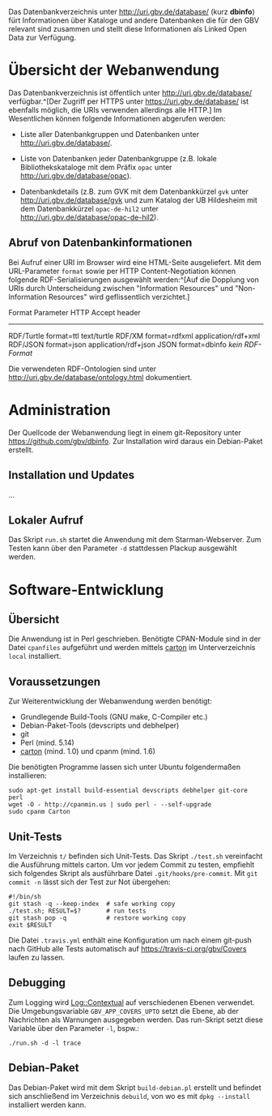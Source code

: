 Das Datenbankverzeichnis unter <http://uri.gbv.de/database/> (kurz **dbinfo**)
fürt Informationen über Kataloge und andere Datenbanken die für den GBV
relevant sind zusammen und stellt diese Informationen als Linked Open Data zur
Verfügung.

# Übersicht der Webanwendung

Das Datenbankverzeichnis ist öffentlich unter <http://uri.gbv.de/database/>
verfügbar.^[Der Zugriff per HTTPS unter <https://uri.gbv.de/database/> ist
ebenfalls möglich, die URIs verwenden allerdings alle HTTP.] Im Wesentlichen
können folgende Informationen abgerufen werden:

* Liste aller Datenbankgruppen und Datenbanken unter
  <http://uri.gbv.de/database/>.

* Liste von Datenbanken jeder Datenbankgruppe (z.B. lokale Bibliothekskataloge
  mit dem Präfix `opac` unter <http://uri.gbv.de/database/opac>).

* Datenbankdetails (z.B. zum GVK mit dem Datenbankkürzel `gvk` unter
  <http://uri.gbv.de/database/gvk> und zum Katalog der UB Hildesheim mit
  dem Datenbankkürzel `opac-de-hil2` unter
  <http://uri.gbv.de/database/opac-de-hil2>).

## Abruf von Datenbankinformationen

Bei Aufruf einer URI im Browser wird eine HTML-Seite ausgeliefert. Mit dem
URL-Parameter `format` sowie per HTTP Content-Negotiation können folgende
RDF-Serialisierungen ausgewählt werden:^[Auf die Dopplung von URIs durch
Unterscheidung zwischen "Information Resources" und "Non-Information Resources"
wird geflissentlich verzichtet.]

 Format      Parameter        HTTP Accept header
--------    ---------------- ----------------------
 RDF/Turtle  format=ttl       text/turtle
 RDF/XM      format=rdfxml    application/rdf+xml
 RDF/JSON    format=json      application/rdf+json
 JSON        format=dbinfo    *kein RDF-Format*

Die verwendeten RDF-Ontologien sind unter
<http://uri.gbv.de/database/ontology.html> dokumentiert.

# Administration

Der Quellcode der Webanwendung liegt in einem git-Repository unter
<https://github.com/gbv/dbinfo>. Zur Installation wird daraus ein
Debian-Paket erstellt.

## Installation und Updates

...

## Lokaler Aufruf

Das Skript `run.sh` startet die Anwendung mit dem Starman-Webserver. Zum Testen
kann über den Parameter `-d` stattdessen Plackup ausgewählt werden.

# Software-Entwicklung

## Übersicht


Die Anwendung ist in Perl geschrieben. Benötigte CPAN-Module sind in der Datei
`cpanfiles` aufgeführt und werden mittels [carton] im Unterverzeichnis `local`
installiert.

[carton]: https://metacpan.org/module/Carton

## Voraussetzungen

Zur Weiterentwicklung der Webanwendung werden benötigt:

* Grundlegende Build-Tools (GNU make, C-Compiler etc.)
* Debian-Paket-Tools (devscripts und debhelper)
* git
* Perl (mind. 5.14)
* [carton] (mind. 1.0) und cpanm (mind. 1.6)

Die benötigten Programme lassen sich unter Ubuntu folgendermaßen installieren:

    sudo apt-get install build-essential devscripts debhelper git-core perl
    wget -O - http://cpanmin.us | sudo perl - --self-upgrade
    sudo cpanm Carton

## Unit-Tests

Im Verzeichnis `t/` befinden sich Unit-Tests. Das Skript `./test.sh`
vereinfacht die Ausführung mittels carton. Um vor jedem Commit zu testen,
empfiehlt sich folgendes Skript als ausführbare Datei `.git/hooks/pre-commit`.
Mit `git commit -n` lässt sich der Test zur Not übergehen:

    #!/bin/sh
    git stash -q --keep-index  # safe working copy
    ./test.sh; RESULT=$?       # run tests
    git stash pop -q           # restore working copy
    exit $RESULT

Die Datei `.travis.yml` enthält eine Konfiguration um nach einem git-push nach
GitHub alle Tests automatisch auf <https://travis-ci.org/gbv/Covers> laufen zu
lassen.

## Debugging

Zum Logging wird [Log::Contextual](https://metacpan.org/module/Log::Contextual) 
auf verschiedenen Ebenen verwendet. Die Umgebungsvariable `GBV_APP_COVERS_UPTO`
setzt die Ebene, ab der Nachrichten als Warnungen ausgegeben werden. Das
run-Skript setzt diese Variable über den Parameter `-l`, bspw.:

    ./run.sh -d -l trace

## Debian-Paket

Das Debian-Paket wird mit dem Skript `build-debian.pl` erstellt und befindet sich
anschließend im Verzeichnis `debuild`, von wo es mit `dpkg --install`
installiert werden kann.


